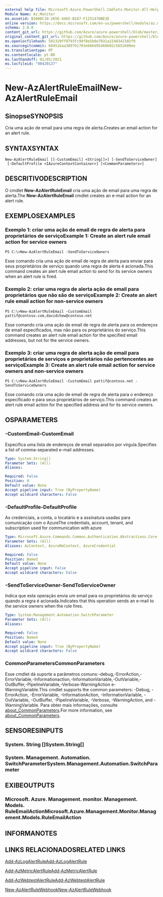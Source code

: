 ```yaml
---
external help file: Microsoft.Azure.PowerShell.Cmdlets.Monitor.dll-Help.xml
Module Name: Az.Monitor
ms.assetid: B1000C10-265E-4465-B167-F1251470BE3E
online version: https://docs.microsoft.com/en-us/powershell/module/az.monitor/new-azalertruleemail
schema: 2.0.0
content_git_url: https://github.com/Azure/azure-powershell/blob/master/src/Monitor/Monitor/help/New-AzAlertRuleEmail.md
original_content_git_url: https://github.com/Azure/azure-powershell/blob/master/src/Monitor/Monitor/help/New-AzAlertRuleEmail.md
ms.openlocfilehash: 592329ff0793fc99f8e5b0e7031a2248342102f9
ms.sourcegitcommit: 68451baa389791703e666d95469602c5652609ee
ms.translationtype: MT
ms.contentlocale: pt-BR
ms.lasthandoff: 01/05/2021
ms.locfileid: "98429137"
---
```

# <span data-ttu-id="84cfa-101">New-AzAlertRuleEmail</span><span class="sxs-lookup"><span data-stu-id="84cfa-101">New-AzAlertRuleEmail</span></span>

## <span data-ttu-id="84cfa-102">Sinopse</span><span class="sxs-lookup"><span data-stu-id="84cfa-102">SYNOPSIS</span></span>
<span data-ttu-id="84cfa-103">Cria uma ação de email para uma regra de alerta.</span><span class="sxs-lookup"><span data-stu-id="84cfa-103">Creates an email action for an alert rule.</span></span>

## <span data-ttu-id="84cfa-104">SYNTAX</span><span class="sxs-lookup"><span data-stu-id="84cfa-104">SYNTAX</span></span>

```
New-AzAlertRuleEmail [[-CustomEmail] <String[]>] [-SendToServiceOwner]
 [-DefaultProfile <IAzureContextContainer>] [<CommonParameters>]
```

## <span data-ttu-id="84cfa-105">DESCRITIVO</span><span class="sxs-lookup"><span data-stu-id="84cfa-105">DESCRIPTION</span></span>
<span data-ttu-id="84cfa-106">O cmdlet **New-AzAlertRuleEmail** cria uma ação de email para uma regra de alerta.</span><span class="sxs-lookup"><span data-stu-id="84cfa-106">The **New-AzAlertRuleEmail** cmdlet creates an e-mail action for an alert rule.</span></span>

## <span data-ttu-id="84cfa-107">EXEMPLOS</span><span class="sxs-lookup"><span data-stu-id="84cfa-107">EXAMPLES</span></span>

### <span data-ttu-id="84cfa-108">Exemplo 1: criar uma ação de email de regra de alerta para proprietários de serviço</span><span class="sxs-lookup"><span data-stu-id="84cfa-108">Example 1: Create an alert rule email action for service owners</span></span>
```
PS C:\>New-AzAlertRuleEmail -SendToServiceOwners
```

<span data-ttu-id="84cfa-109">Esse comando cria uma ação de email de regra de alerta para enviar para seus proprietários de serviço quando uma regra de alerta é acionada.</span><span class="sxs-lookup"><span data-stu-id="84cfa-109">This command creates an alert rule email action to send for its service owners when an alert rule is fired.</span></span>

### <span data-ttu-id="84cfa-110">Exemplo 2: criar uma regra de alerta ação de email para proprietários que não são de serviço</span><span class="sxs-lookup"><span data-stu-id="84cfa-110">Example 2: Create an alert rule email action for non-service owners</span></span>
```
PS C:\>New-AzAlertRuleEmail -CustomEmail pattif@contoso.com,davidchew@contoso.net
```

<span data-ttu-id="84cfa-111">Esse comando cria uma ação de email de regra de alerta para os endereços de email especificados, mas não para os proprietários do serviço.</span><span class="sxs-lookup"><span data-stu-id="84cfa-111">This command creates an alert rule email action for the specified email addresses, but not for the service owners.</span></span>

### <span data-ttu-id="84cfa-112">Exemplo 3: criar uma regra de alerta ação de email para proprietários de serviços e proprietários não pertencentes ao serviço</span><span class="sxs-lookup"><span data-stu-id="84cfa-112">Example 3: Create an alert rule email action for service owners and non-service owners</span></span>
```
PS C:\>New-AzAlertRuleEmail -CustomEmail pattif@contoso.net -SendToServiceOwners
```

<span data-ttu-id="84cfa-113">Esse comando cria uma ação de email de regra de alerta para o endereço especificado e para seus proprietários de serviço.</span><span class="sxs-lookup"><span data-stu-id="84cfa-113">This command creates an alert rule email action for the specified address and for its service owners.</span></span>

## <span data-ttu-id="84cfa-114">OS</span><span class="sxs-lookup"><span data-stu-id="84cfa-114">PARAMETERS</span></span>

### <span data-ttu-id="84cfa-115">-CustomEmail</span><span class="sxs-lookup"><span data-stu-id="84cfa-115">-CustomEmail</span></span>
<span data-ttu-id="84cfa-116">Especifica uma lista de endereços de email separados por vírgula.</span><span class="sxs-lookup"><span data-stu-id="84cfa-116">Specifies a list of comma-separated e-mail addresses.</span></span>

```yaml
Type: System.String[]
Parameter Sets: (All)
Aliases:

Required: False
Position: 0
Default value: None
Accept pipeline input: True (ByPropertyName)
Accept wildcard characters: False
```

### <span data-ttu-id="84cfa-117">-DefaultProfile</span><span class="sxs-lookup"><span data-stu-id="84cfa-117">-DefaultProfile</span></span>
<span data-ttu-id="84cfa-118">As credenciais, a conta, o locatário e a assinatura usadas para comunicação com o Azure</span><span class="sxs-lookup"><span data-stu-id="84cfa-118">The credentials, account, tenant, and subscription used for communication with azure</span></span>

```yaml
Type: Microsoft.Azure.Commands.Common.Authentication.Abstractions.Core.IAzureContextContainer
Parameter Sets: (All)
Aliases: AzContext, AzureRmContext, AzureCredential

Required: False
Position: Named
Default value: None
Accept pipeline input: False
Accept wildcard characters: False
```

### <span data-ttu-id="84cfa-119">-SendToServiceOwner</span><span class="sxs-lookup"><span data-stu-id="84cfa-119">-SendToServiceOwner</span></span>
<span data-ttu-id="84cfa-120">Indica que esta operação envia um email para os proprietários do serviço quando a regra é acionada.</span><span class="sxs-lookup"><span data-stu-id="84cfa-120">Indicates that this operation sends an e-mail to the service owners when the rule fires.</span></span>

```yaml
Type: System.Management.Automation.SwitchParameter
Parameter Sets: (All)
Aliases:

Required: False
Position: Named
Default value: None
Accept pipeline input: True (ByPropertyName)
Accept wildcard characters: False
```

### <span data-ttu-id="84cfa-121">CommonParameters</span><span class="sxs-lookup"><span data-stu-id="84cfa-121">CommonParameters</span></span>
<span data-ttu-id="84cfa-122">Esse cmdlet dá suporte a parâmetros comuns:-debug,-ErrorAction,-ErrorVariable,-Informationaction,-InformationVariable,-OutVariable,-OutBuffer,-PipelineVariable,-Verbose-WarningAction e-WarningVariable.</span><span class="sxs-lookup"><span data-stu-id="84cfa-122">This cmdlet supports the common parameters: -Debug, -ErrorAction, -ErrorVariable, -InformationAction, -InformationVariable, -OutVariable, -OutBuffer, -PipelineVariable, -Verbose, -WarningAction, and -WarningVariable.</span></span> <span data-ttu-id="84cfa-123">Para obter mais informações, consulte [about_CommonParameters](http://go.microsoft.com/fwlink/?LinkID=113216).</span><span class="sxs-lookup"><span data-stu-id="84cfa-123">For more information, see [about_CommonParameters](http://go.microsoft.com/fwlink/?LinkID=113216).</span></span>

## <span data-ttu-id="84cfa-124">SENSORES</span><span class="sxs-lookup"><span data-stu-id="84cfa-124">INPUTS</span></span>

### <span data-ttu-id="84cfa-125">System. String []</span><span class="sxs-lookup"><span data-stu-id="84cfa-125">System.String[]</span></span>

### <span data-ttu-id="84cfa-126">System. Management. Automation. SwitchParameter</span><span class="sxs-lookup"><span data-stu-id="84cfa-126">System.Management.Automation.SwitchParameter</span></span>

## <span data-ttu-id="84cfa-127">EXIBE</span><span class="sxs-lookup"><span data-stu-id="84cfa-127">OUTPUTS</span></span>

### <span data-ttu-id="84cfa-128">Microsoft. Azure. Management. monitor. Management. Models. RuleEmailAction</span><span class="sxs-lookup"><span data-stu-id="84cfa-128">Microsoft.Azure.Management.Monitor.Management.Models.RuleEmailAction</span></span>

## <span data-ttu-id="84cfa-129">INFORMA</span><span class="sxs-lookup"><span data-stu-id="84cfa-129">NOTES</span></span>

## <span data-ttu-id="84cfa-130">LINKS RELACIONADOS</span><span class="sxs-lookup"><span data-stu-id="84cfa-130">RELATED LINKS</span></span>

[<span data-ttu-id="84cfa-131">Add-AzLogAlertRule</span><span class="sxs-lookup"><span data-stu-id="84cfa-131">Add-AzLogAlertRule</span></span>](./Add-AzLogAlertRule.md)

[<span data-ttu-id="84cfa-132">Add-AzMetricAlertRule</span><span class="sxs-lookup"><span data-stu-id="84cfa-132">Add-AzMetricAlertRule</span></span>](./Add-AzMetricAlertRule.md)

[<span data-ttu-id="84cfa-133">Add-AzWebtestAlertRule</span><span class="sxs-lookup"><span data-stu-id="84cfa-133">Add-AzWebtestAlertRule</span></span>](./Add-AzWebtestAlertRule.md)

[<span data-ttu-id="84cfa-134">New-AzAlertRuleWebhook</span><span class="sxs-lookup"><span data-stu-id="84cfa-134">New-AzAlertRuleWebhook</span></span>](./New-AzAlertRuleWebhook.md)



